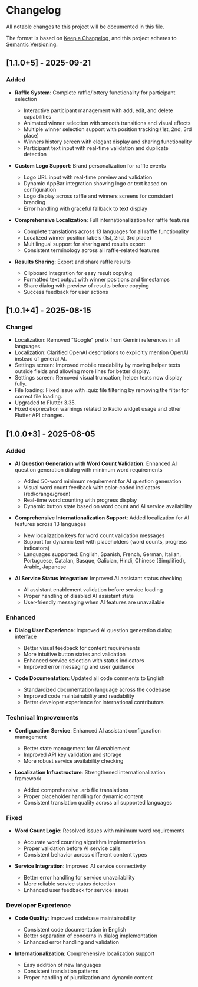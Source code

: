 # Changelog

All notable changes to this project will be documented in this file.

The format is based on [Keep a Changelog](https://keepachangelog.com/en/1.0.0/),
and this project adheres to [Semantic Versioning](https://semver.org/spec/v2.0.0.html).

## [1.1.0+5] - 2025-09-21

### Added

- **Raffle System**: Complete raffle/lottery functionality for participant selection

  - Interactive participant management with add, edit, and delete capabilities
  - Animated winner selection with smooth transitions and visual effects
  - Multiple winner selection support with position tracking (1st, 2nd, 3rd place)
  - Winners history screen with elegant display and sharing functionality
  - Participant text input with real-time validation and duplicate detection

- **Custom Logo Support**: Brand personalization for raffle events

  - Logo URL input with real-time preview and validation
  - Dynamic AppBar integration showing logo or text based on configuration
  - Logo display across raffle and winners screens for consistent branding
  - Error handling with graceful fallback to text display

- **Comprehensive Localization**: Full internationalization for raffle features

  - Complete translations across 13 languages for all raffle functionality
  - Localized winner position labels (1st, 2nd, 3rd place)
  - Multilingual support for sharing and results export
  - Consistent terminology across all raffle-related features

- **Results Sharing**: Export and share raffle results
  - Clipboard integration for easy result copying
  - Formatted text output with winner positions and timestamps
  - Share dialog with preview of results before copying
  - Success feedback for user actions

## [1.0.1+4] - 2025-08-15

### Changed

- Localization: Removed "Google" prefix from Gemini references in all languages.
- Localization: Clarified OpenAI descriptions to explicitly mention OpenAI instead of general AI.
- Settings screen: Improved mobile readability by moving helper texts outside fields and allowing more lines for better display.
- Settings screen: Removed visual truncation; helper texts now display fully.
- File loading: Fixed issue with .quiz file filtering by removing the filter for correct file loading.
- Upgraded to Flutter 3.35.
- Fixed deprecation warnings related to Radio widget usage and other Flutter API changes.

## [1.0.0+3] - 2025-08-05

### Added

- **AI Question Generation with Word Count Validation**: Enhanced AI question generation dialog with minimum word requirements

  - Added 50-word minimum requirement for AI question generation
  - Visual word count feedback with color-coded indicators (red/orange/green)
  - Real-time word counting with progress display
  - Dynamic button state based on word count and AI service availability

- **Comprehensive Internationalization Support**: Added localization for AI features across 13 languages

  - New localization keys for word count validation messages
  - Support for dynamic text with placeholders (word counts, progress indicators)
  - Languages supported: English, Spanish, French, German, Italian, Portuguese, Catalan, Basque, Galician, Hindi, Chinese (Simplified), Arabic, Japanese

- **AI Service Status Integration**: Improved AI assistant status checking
  - AI assistant enablement validation before service loading
  - Proper handling of disabled AI assistant state
  - User-friendly messaging when AI features are unavailable

### Enhanced

- **Dialog User Experience**: Improved AI question generation dialog interface

  - Better visual feedback for content requirements
  - More intuitive button states and validation
  - Enhanced service selection with status indicators
  - Improved error messaging and user guidance

- **Code Documentation**: Updated all code comments to English
  - Standardized documentation language across the codebase
  - Improved code maintainability and readability
  - Better developer experience for international contributors

### Technical Improvements

- **Configuration Service**: Enhanced AI assistant configuration management

  - Better state management for AI enablement
  - Improved API key validation and storage
  - More robust service availability checking

- **Localization Infrastructure**: Strengthened internationalization framework
  - Added comprehensive .arb file translations
  - Proper placeholder handling for dynamic content
  - Consistent translation quality across all supported languages

### Fixed

- **Word Count Logic**: Resolved issues with minimum word requirements

  - Accurate word counting algorithm implementation
  - Proper validation before AI service calls
  - Consistent behavior across different content types

- **Service Integration**: Improved AI service connectivity
  - Better error handling for service unavailability
  - More reliable service status detection
  - Enhanced user feedback for service issues

### Developer Experience

- **Code Quality**: Improved codebase maintainability

  - Consistent code documentation in English
  - Better separation of concerns in dialog implementation
  - Enhanced error handling and validation

- **Internationalization**: Comprehensive localization support
  - Easy addition of new languages
  - Consistent translation patterns
  - Proper handling of pluralization and dynamic content
